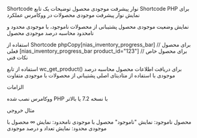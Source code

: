 Shortcode نوار پیشرفت موجودی محصول
توضیحات
یک تابع Shortcode PHP برای نمایش نوار پیشرفت موجودی محصولات در ووکامرس
عملکرد

نمایش وضعیت موجودی محصول
پشتیبانی از محصولات ناموجود، با موجودی محدود و نامحدود
محاسبه درصد موجودی محصول

استفاده از Shortcode
phpCopy[nias_inventory_progress_bar]  // برای محصول فعلی
[nias_inventory_progress_bar product_id="123"]  // برای محصول خاص
نکات فنی

استفاده از تابع wc_get_product() برای دریافت اطلاعات محصول
محاسبه درصد موجودی با استفاده از متادیتای اصلی
پشتیبانی از محصولات با موجودی متفاوت

الزامات

ووکامرس نصب شده
PHP با نسخه 7.2 یا بالاتر

مثال خروجی

محصول ناموجود: نمایش "ناموجود"
محصول با موجودی نامحدود: نمایش ∞
محصول با موجودی محدود: نمایش تعداد و درصد موجودی
